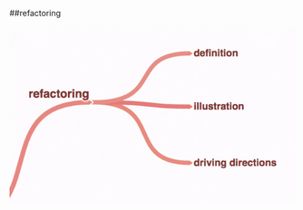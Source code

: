 <!-- .slide: data-background="resources/footer.svg" data-background-size="contain" data-background-position="bottom"  -->

##refactoring


<img class="plain" src="resources/refactoring.png" />

<aside class="notes">
  <p>
  </p>
  <p>
  </p>
</aside>
